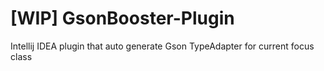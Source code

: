 # [WIP] GsonBooster-Plugin

Intellij IDEA plugin that auto generate Gson TypeAdapter for current focus class